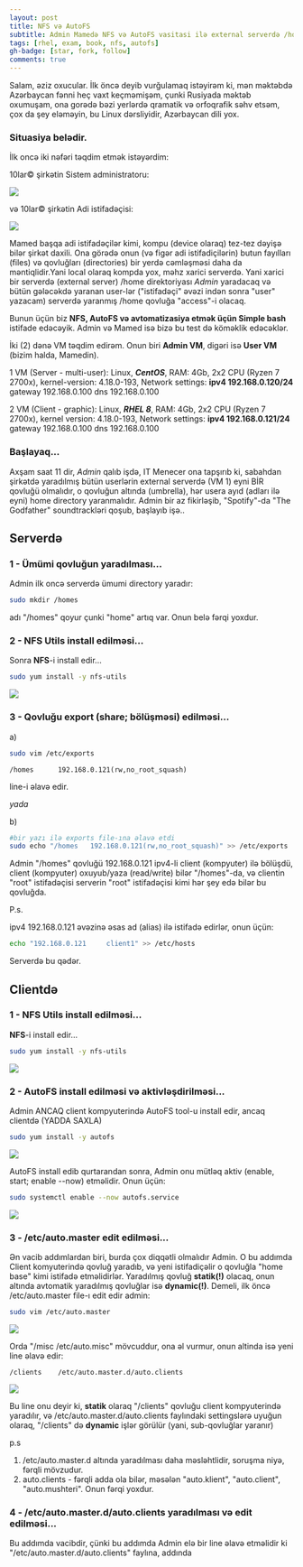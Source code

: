 ```yaml
---
layout: post
title: NFS və AutoFS
subtitle: Admin Mamedə NFS və AutoFS vasitasi ilə external serverdə /home directory yaradacaq...
tags: [rhel, exam, book, nfs, autofs]
gh-badge: [star, fork, follow]
comments: true
---
```

Salam, əziz oxucular. İlk öncə deyib vurğulamaq istəyirəm ki, mən məktəbdə Azərbaycan fənni heç vaxt keçməmişəm, çunki Rusiyada məktəb oxumuşam, ona gorədə bəzi yerlərdə qramatik və orfoqrafik səhv etsəm, çox da şey eləməyin, bu Linux dərsliyidir, Azərbaycan dili yox. 

### Situasiya belədir.

İlk oncə iki nəfəri təqdim etmək istəyərdim:

10lar© şirkətin Sistem administratoru:

![](/assets/img/baner_002.png)

və 10lar© şirkətin Adi istifadəçisi:

![](/assets/img/baner_001.png)

Mamed başqa adi istifadəçilər kimi, kompu (device olaraq) tez-tez dəyişə bilər şirkət daxili. Ona görədə onun (və figər adi istifadiçilərin) butun fayılları (files) və qovluğları (directories) bir yerdə cəmləşməsi daha da məntiqlidir.Yani local olaraq kompda yox, məhz xarici serverdə. Yani xarici bir serverdə (external server) /home direktoriyası *Admin* yaradacaq və bütün gələcəkdə yaranan user-lər ("istifadəçi" əvəzi indən sonra "user" yazacam) serverdə yaranmış /home qovluğa "access"-i olacaq.

Bunun üçün biz **NFS, AutoFS və avtomatizasiya etmək üçün Simple bash** istifade edəcəyik. Admin və Mamed isə bizə bu test də köməklik edəcəklər.

İki (2) dənə VM təqdim edirəm. Onun biri **Admin VM**, digəri isə **User VM** (bizim halda, Mamedin). 

1 VM (Server - multi-user): Linux, ***CentOS***, RAM: 4Gb, 2x2 CPU (Ryzen 7 2700x), kernel-version: 4.18.0-193, 
Network settings: 
**ipv4 192.168.0.120/24** 
gateway 192.168.0.100
dns 192.168.0.100

2 VM (Client - graphic): Linux, ***RHEL 8***, RAM: 4Gb, 2x2 CPU (Ryzen 7 2700x), kernel version: 4.18.0-193,
Network settings: 
**ipv4 192.168.0.121/24**
gateway 192.168.0.100
dns 192.168.0.100


### Başlayaq...

Axşam saat 11 dir, *Admin* qalıb işdə, IT Menecer ona tapşırıb ki, sabahdan şirkətdə yaradılmış bütün userlərin external serverdə (VM 1) eyni BİR qovluğü olmalıdır, o qovluğun altında (umbrella), hər usera ayıd (adları ilə eyni) home directory yaranmalıdır. Admin bir az fikirləşib, "Spotify"-da "The Godfather" soundtrackləri qoşub, başlayıb işə..

## Serverdə

### 1 - Ümümi qovluğun yaradılması...

Admin ilk oncə serverdə ümumi directory yaradır:

``` bash
sudo mkdir /homes
```

adı "/homes" qoyur çunki "home" artıq var. Onun belə fərqi yoxdur.

### 2 - NFS Utils install edilməsi...

Sonra **NFS**-i install edir...

``` bash
sudo yum install -y nfs-utils
```
![](/assets/img/screenshots/Screen_0001.png)

### 3 - Qovluğu export (share; bölüşməsi) edilməsi...

a)
``` bash
sudo vim /etc/exports
```
	/homes		192.168.0.121(rw,no_root_squash)

line-i əlavə edir.

*yada*

b)
``` bash
#bir yazı ilə exports file-ına əlavə etdi
sudo echo "/homes	192.168.0.121(rw,no_root_squash)" >> /etc/exports
```
Admin "/homes" qovluğü 192.168.0.121 ipv4-li client (kompyuter) ilə bölüşdü, client (kompyuter) oxuyub/yaza (read/write) bilər "/homes"-da, və clientin "root" istifadəçisi serverin "root" istifadəçisi kimi hər şey edə bilər bu qovluğda.

P.s. 

ipv4 192.168.0.121 əvəzinə əsas ad (alias) ilə istifadə edirlər, onun üçün:
``` bash
echo "192.168.0.121 	client1" >> /etc/hosts
```

Serverdə bu qədər.

## Clientdə

### 1 - NFS Utils install edilməsi...

**NFS**-i install edir...

``` bash
sudo yum install -y nfs-utils
```
![](/assets/img/screenshots/Screen_0002.png)

### 2 - AutoFS install edilməsi və aktivləşdirilməsi...

Admin ANCAQ client kompyuterində AutoFS tool-u install edir, ancaq clientdə (YADDA SAXLA)

``` bash
sudo yum install -y autofs 
```
![](/assets/img/screenshots/Screen_0003.png)

AutoFS install edib qurtarandan sonra, Admin onu mütləq aktiv (enable, start; enable --now) etməlidir. Onun üçün:

``` bash
sudo systemctl enable --now autofs.service 
```
![](/assets/img/screenshots/Screen_0004.png)

### 3 - /etc/auto.master edit edilməsi...

Ən vacib addımlardan biri, burda çox diqqətli olmalıdır Admin. O bu addımda Client komyuterində qovluğ yaradıb, və yeni istifadiçəlir o qovluğla "home base" kimi istifadə etməlidirlər. Yaradılmış qovluğ **statik(!)** olacaq, onun altında avtomatik yaradılmış qovluğlar isə **dynamic(!)**. Demeli, ilk öncə /etc/auto.master file-ı edit edir admin:

``` bash
sudo vim /etc/auto.master
```
![](/assets/img/screenshots/Screen_0005.png)

Orda "/misc   /etc/auto.misc" mövcuddur, ona əl vurmur, onun altinda isə yeni line əlavə edir:

	/clients 	/etc/auto.master.d/auto.clients


![](/assets/img/screenshots/Screen_0006.png)

Bu line onu deyir ki, **statik** olaraq "/clients" qovluğu client kompyuterində yaradılır, və /etc/auto.master.d/auto.clients faylındaki settingslərə uyuğun olaraq, "/clients" də **dynamic** işlər görülür (yani, sub-qovluğlar yaranır)

p.s 
1. /etc/auto.master.d altında yaradılması daha məsləhtlidir, soruşma niyə, fərqli mövzudur.
2. auto.clients - fərqli adda ola bilər, məsələn "auto.klient", "auto.client", "auto.mushteri". Onun fərqi yoxdur.

### 4 - /etc/auto.master.d/auto.clients yaradılması və edit edilməsi...

Bu addımda vacibdir, çünki bu addımda Admin elə bir line əlavə etməlidir ki "/etc/auto.master.d/auto.clients" faylına, addında 
